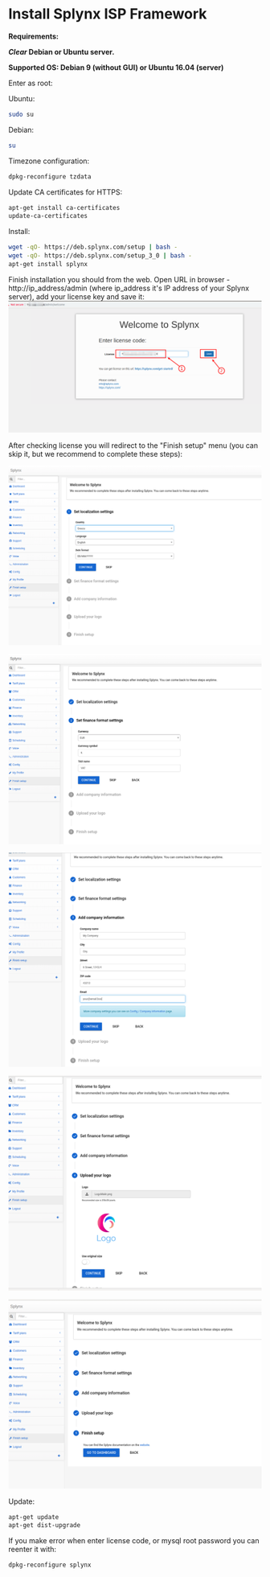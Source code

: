 Install Splynx ISP Framework
============================

**Requirements:**

**_Clear_ Debian or Ubuntu server.**

**Supported OS: Debian 9 (without GUI) or Ubuntu 16.04 (server)**

Enter as root:

Ubuntu:
```bash
sudo su
```
Debian:
```bash
su
```
Timezone configuration:
```bash
dpkg-reconfigure tzdata
```
Update CA certificates for HTTPS:

```bash
apt-get install ca-certificates
update-ca-certificates
```
Install:
```bash
wget -qO- https://deb.splynx.com/setup | bash -
wget -qO- https://deb.splynx.com/setup_3_0 | bash -
apt-get install splynx
```
Finish installation you should from the web. Open URL in browser - http://ip_address/admin (where ip_address it's IP address of your Splynx server), add your license key and save it:
![Screenshot](install_splynx1.png)

After checking license you will redirect to the "Finish setup" menu (you can skip it, but we recommend to complete these steps):

![Screenshot](install_splynx2.png)

![Screenshot](install_splynx3.png)

![Screenshot](install_splynx4.png)

![Screenshot](install_splynx5.png)

![Screenshot](install_splynx6.png)


Update:
```bash
apt-get update
apt-get dist-upgrade
```
If you make error when enter license code, or mysql root password you can reenter it with:
```bash
dpkg-reconfigure splynx
```
